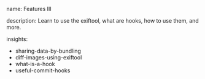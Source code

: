 name: Features III

description: Learn to use the exiftool, what are hooks, how to use them, and more.

insights:
  - sharing-data-by-bundling
  - diff-images-using-exiftool
  - what-is-a-hook
  - useful-commit-hooks
